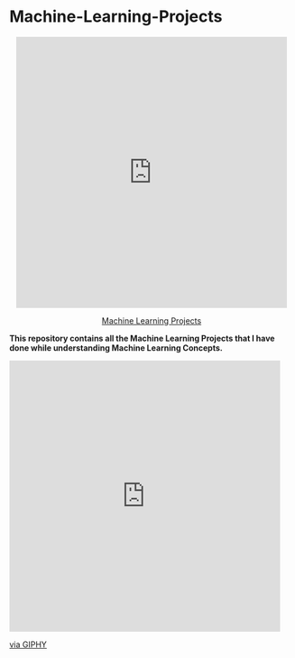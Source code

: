 # Machine-Learning-Projects
<div Align="center">
  <iframe src="https://giphy.com/embed/n6mEMqAuYOQ8l8qcEE" width="480" height="480" frameBorder="0" class="giphy-embed" allowFullScreen></iframe><p><a href="https://giphy.com/gifs/n6mEMqAuYOQ8l8qcEE">
Machine Learning Projects </a></h1></div>
  
**This repository contains all the Machine Learning Projects that I have done while understanding Machine Learning Concepts.**


<iframe src="https://giphy.com/embed/n6mEMqAuYOQ8l8qcEE" width="480" height="480" frameBorder="0" class="giphy-embed" allowFullScreen></iframe><p><a href="https://giphy.com/gifs/n6mEMqAuYOQ8l8qcEE">via GIPHY</a></p>
